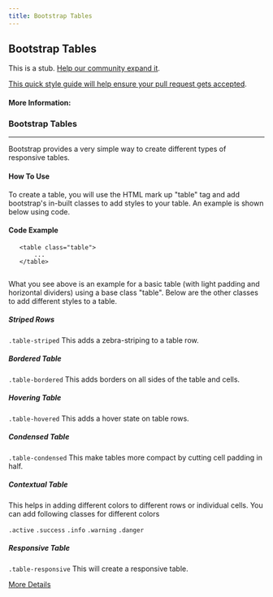 ```yaml
---
title: Bootstrap Tables
---
```

## Bootstrap Tables

This is a stub. <a href='https://github.com/freecodecamp/guides/tree/master/src/pages/bootstrap/bootstrap-tables/index.md' target='_blank' rel='nofollow'>Help our community expand it</a>.

<a href='https://github.com/freecodecamp/guides/blob/master/README.md' target='_blank' rel='nofollow'>This quick style guide will help ensure your pull request gets accepted</a>.

<!-- The article goes here, in GitHub-flavored Markdown. Feel free to add YouTube videos, images, and CodePen/JSBin embeds  -->

#### More Information:
<!-- Please add any articles you think might be helpful to read before writing the article -->

<h3>Bootstrap Tables</h3>
<hr>
<p>Bootstrap provides a very simple way to create different types of responsive tables.</p>

<h4>How To Use</h4>
<p>To create a table, you will use the HTML mark up "table" tag and add bootstrap's in-built classes to add styles to your table. An example is shown below using code.</p>
<h4>Code Example</h4>

```
   <table class="table">
       ...
   </table>
   
```
<p>What you see above is an example for a basic table (with light padding and horizontal dividers) using a base class "table".
Below are the other classes to add different styles to a table.</p>

<h5>Striped Rows</h5>

```.table-striped``` This adds a zebra-striping to a table row.

<h5>Bordered Table</h5>

```.table-bordered``` This adds borders on all sides of the table and cells.

<h5>Hovering Table</h5>

```.table-hovered``` This adds a hover state on table rows.

<h5>Condensed Table</h5>

```.table-condensed``` This make tables more compact by cutting cell padding in half.

<h5>Contextual Table</h5>

<p>This helps in adding different colors to different rows or individual cells. You can add following classes for different colors</p>

```.active```
```.success```
```.info```
```.warning```
```.danger```

<h5>Responsive Table</h5>

```.table-responsive``` This will create a responsive table.

<a href="http://getbootstrap.com/docs/3.3/css/#tables-contextual-classes">More Details</a>

 

